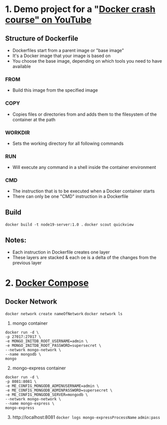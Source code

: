 # 1. Demo project for a "[Docker crash course" on YouTube](https://www.youtube.com/watch?v=pg19Z8LL06w)

## Structure of Dockerfile
- Dockerfiles start from a parent image or "base image"
- It's a Docker image that your image is based on
- You choose the base image, depending on which tools you need to have available

### FROM
- Build this image from the specified image

### COPY
- Copies files or directories from <src> and adds them to the filesystem of the container at the path <dest>

### WORKDIR
- Sets the working directory for all following commands

### RUN
- Will execute any command in a shell inside the container environment

### CMD
- The instruction that is to be executed when a Docker container starts
- There can only be one "CMD" instruction in a Dockerfile

## Build

```docker build -t node19-server:1.0 .```
```docker scout quickview```

## Notes:
- Each instruction in Dockerfile creates one layer
- These layers are stacked & each oe is a delta of the changes from the previous layer

# 2. [Docker Compose](https://www.youtube.com/watch?v=SXwC9fSwct8)

## Docker Network
```docker network create nameOfNetwork```
```docker network ls```
1) mongo container
```
docker run -d \
-p 27017:27017 \
-e MONGO_INITDB_ROOT_USERNAME=admin \
-e MONGO_INITDB_ROOT_PASSWORD=supersecret \
--network mongo-network \
--name mongodb \
mongo
```
2) mongo-express container
```
docker run -d \
-p 8081:8081 \
-e ME_CONFIG_MONGODB_ADMINUSERNAME=admin \
-e ME_CONFIG_MONGODB_ADMINPASSWORD=supersecret \
-e ME_CONFIG_MONGODB_SERVER=mongodb \
--network mongo-network \
--name mongo-express \
mongo-express
```
3) http://localhost:8081
```docker logs mongo-expressProcessName```
```admin:pass```
